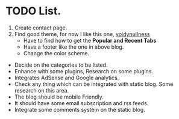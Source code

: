 # TODO List. #

1. Create contact page.
2. Find good theme, for now I like this one, [voidynullness ](http://www.voidynullness.net/blog/2014/03/30/introducing-voidy-bootstrap-pelican-theme/)
    - Have to find how to get the **Popular and Recent Tabs**
    - Have a footer like the one in above blog.
    - Change the color scheme.
* Decide on the categories to be listed.
* Enhance with some plugins, Research on some plugins.
* Integrates AdSense and Google analytics.
* Check any thing which can be integrated with static blog. Some research on this area.
* The blog should be mobile Friendly.
* It should have some email subscription and rss feeds.
* Integrate some comments system on the static blog.
